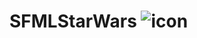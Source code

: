 # SFMLStarWars ![icon](https://github.com/sxfour/SFMLStarWars/assets/112577182/687545bf-3155-4d0d-9a89-7bf236690239)
